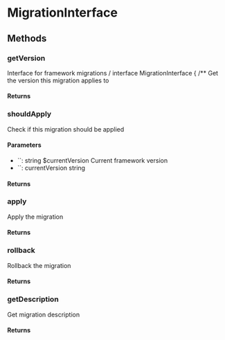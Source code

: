 # MigrationInterface

<!-- @doc-source: MigrationInterface -->


## Methods

### getVersion
<!-- @doc-source: MigrationInterface.getVersion -->
Interface for framework migrations
/
interface MigrationInterface
{
/**
Get the version this migration applies to

#### Returns



### shouldApply
<!-- @doc-source: MigrationInterface.shouldApply -->
Check if this migration should be applied

#### Parameters

- ``: string $currentVersion Current framework version
- ``: currentVersion string

#### Returns



### apply
<!-- @doc-source: MigrationInterface.apply -->
Apply the migration

#### Returns



### rollback
<!-- @doc-source: MigrationInterface.rollback -->
Rollback the migration

#### Returns



### getDescription
<!-- @doc-source: MigrationInterface.getDescription -->
Get migration description

#### Returns



